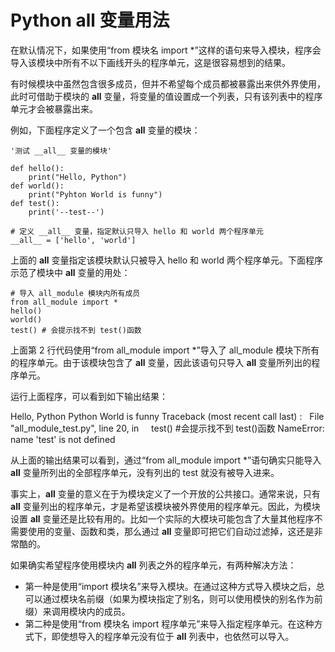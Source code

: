 # Python __all__ 变量用法

在默认情况下，如果使用“from 模块名 import *”这样的语句来导入模块，程序会导入该模块中所有不以下画线开头的程序单元，这是很容易想到的结果。

有时候模块中虽然包含很多成员，但并不希望每个成员都被暴露出来供外界使用，此时可借助于模块的 __all__ 变量，将变量的值设置成一个列表，只有该列表中的程序单元才会被暴露出来。

例如，下面程序定义了一个包含 __all__ 变量的模块：

```
'测试 __all__ 变量的模块'

def hello():
    print("Hello, Python")
def world():
    print("Pyhton World is funny")
def test():
    print('--test--')

# 定义 __all__ 变量，指定默认只导入 hello 和 world 两个程序单元
__all__ = ['hello', 'world']
```

上面的 __all__ 变量指定该模块默认只被导入 hello 和 world 两个程序单元。下面程序示范了模块中 __all__ 变量的用处：

```
# 导入 all_module 模块内所有成员
from all_module import *
hello()
world()
test() # 会提示找不到 test()函数
```

上面第 2 行代码使用“from all_module import *”导入了 all_module 模块下所有的程序单元。由于该模块包含了 __all__ 变量，因此该语句只导入 __all__ 变量所列出的程序单元。

运行上面程序，可以看到如下输出结果：

Hello, Python
Python World is funny
Traceback (most recent call last) :
  File "all_module_test.py", line 20, in <module>
    test() #会提示找不到 test()函数
NameError: name 'test' is not defined

从上面的输出结果可以看到，通过“from all_module import *”语句确实只能导入 __all__ 变量所列出的全部程序单元，没有列出的 test 就没有被导入进来。

事实上，__all__ 变量的意义在于为模块定义了一个开放的公共接口。通常来说，只有 __all__ 变量列出的程序单元，才是希望该模块被外界使用的程序单元。因此，为模块设置 __all__ 变量还是比较有用的。比如一个实际的大模块可能包含了大量其他程序不需要使用的变量、函数和类，那么通过 __all__ 变量即可把它们自动过滤掉，这还是非常酷的。

如果确实希望程序使用模块内 __all__ 列表之外的程序单元，有两种解决方法：

*   第一种是使用“import 模块名”来导入模块。在通过这种方式导入模块之后，总可以通过模块名前缀（如果为模块指定了别名，则可以使用模快的别名作为前缀）来调用模块内的成员。
*   第二种是使用“from 模块名 import 程序单元”来导入指定程序单元。在这种方式下，即使想导入的程序单元没有位于 __all__ 列表中，也依然可以导入。